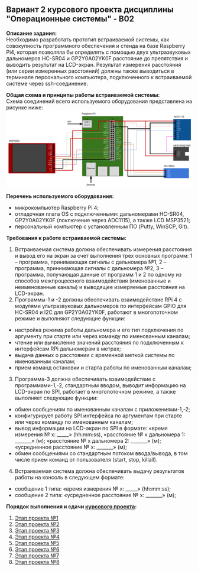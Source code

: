 ## Вариант 2 курсового проекта дисциплины "Операционные системы" - В02

__Описание задания:__  
Необходимо разработать прототип встраиваемой системы, как совокупность программного обеспечения и стенда на базе Raspberry Pi4, которая позволяла бы определять c помощью двух ультразвуковых дальномеров HC-SR04 и GP2Y0A02YK0F расстояние до препятствия и выводить результат на LCD-экран. Результат измерения расстояния (или серии измеренных расстояний) должны также выводиться в терминале персонального компьютера, подключенного к встраиваемой системе через ssh-соединение.   

__Общая схема и принципы работы встраиваемой системы:__  
Схема соединений всего используемого оборудования представлена на рисунке ниже:  
![Схема варианта 2](var_02_scheme.png)


__Перечень используемого оборудования:__
* микрокомпьютер Raspberry Pi 4;
* отладочная плата OS с подключенными: дальномерами HC-SR04, GP2Y0A02YK0F (поключение через ADC1115), а также LCD MSP3521;
* персональный компьютер c установленным ПО (Putty, WinSCP, Git).

__Требования к работе встраиваемой системы:__  
1. Встраиваемая система должна обеспечивать измерения расстояния и вывод его на экран за счет выполнения трех основных программ: 1 – программа, принимающая сигналы с дальномера №1, 2 – программа, принимающая сигналы с дальномера №2, 3 – программа, получающая данные от программ 1 и 2 по одному из способов межпроцессного взаимодействия (именованные и неименованные каналы) и выводящее измеряемые расстояния на LCD-экран.
2. Программы-1 и -2 должны обеспечивать взаимодействие RPi 4 с модулями ультразвуковых дальномеров по интерфейсам GPIO для HC-SR04 и I2C для GP2Y0A02YK0F, работают в многопоточном режиме и выполняют следующие функции:
* настройка режима работы дальномера и его тип подключения по аргументу при старте или через команду по именованным каналам;
* чтение или вычисление значений расстояния по подключенным к интерфейсам RPi дальномерам в метрах;
* выдача данных о расстоянии с временной меткой системы по именованным каналам;
* прием команд остановки и старта работы по именованным каналам;
3. Программа-3 должна обеспечивать взаимодействие с программами-1,-2, стандартным вводом, выводит информацию на LCD-экран по SPI, работает в многопоточном режиме, а также выполняет следующие функции:
* обмен сообщениям по именованным каналам с приложениями-1,-2;
* конфигурирует работу SPI интерфейса по аргументам при старте или через команду по именованным каналам;
* вывод информации на LCD-экран по SPI в формате: «время измерения № х: _____» (hh:mm:ss), «расстояние № х дальномера 1: _______» (м); «расстояние № х дальномера 2: _______» (м); «усредненное расстояние № х: _______» (м);
* обмен сообщениями со стандартным потоком ввода/вывода, в том числе прием команд от пользователя (start, stop, killall).
4. Встраиваемая система должна обеспечивать выдачу результатов работы на консоль в следующем формате: 
* сообщение 1 типа: «время измерения № х: _____» (hh:mm:ss);
* сообщение 2 типа: «усредненное расстояние № х: _______» (м);

__Порядок выполнения и сдачи [курсового проекта](var_02_task.md):__
1. [Этап проекта №1](var_02_stage_01.md)
2. [Этап проекта №2](var_02_stage_02.md)
3. [Этап проекта №3](var_02_stage_03.md)
4. [Этап проекта №4](var_02_stage_04.md)
5. [Этап проекта №5](var_02_stage_05.md)
6. [Этап проекта №6](var_02_stage_06.md)
7. [Этап проекта №7](var_02_stage_07.md)
8. [Этап проекта №8](var_02_stage_08.md)

